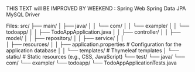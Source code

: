 THIS TEXT will BE IMPROVED BY WEEKEND :
Spring Web
Spring Data JPA
MySQL Driver

Files:
src/
├── main/
│   ├── java/
│   │   └── com/
│   │       └── example/
│   │           └── todoapp/
│   │               ├── TodoAppApplication.java
│   │               ├── controller/
│   │               ├── model/
│   │               ├── repository/
│   │               ├── service/
│   │               
│   ├── resources/
│   │   ├── application.properties  # Configuration for the application database
│   │   └── templates/              # Thymeleaf templates
│   └── static/                     # Static resources (e.g., CSS, JavaScript)
└── test/
    └── java/
        └── com/
            └── example/
                └── todoapp/
                    └── TodoAppApplicationTests.java

